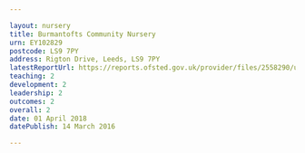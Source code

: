 ```yaml
---

layout: nursery
title: Burmantofts Community Nursery
urn: EY102829
postcode: LS9 7PY
address: Rigton Drive, Leeds, LS9 7PY
latestReportUrl: https://reports.ofsted.gov.uk/provider/files/2558290/urn/EY102829.pdf
teaching: 2
development: 2
leadership: 2
outcomes: 2
overall: 2
date: 01 April 2018 
datePublish: 14 March 2016

---
```


